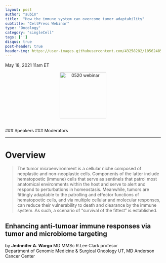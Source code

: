 ```yaml
---
layout: post
author: "subin"
title:  "How the immune system can overcome tumor adaptability"
subtitle: "CellPress Webinar"
type: "Oncology"
category: "singleCell"
tags: ['']
disqus: true
post-header: true
header-img: https://user-images.githubusercontent.com/43258282/105624857-2f69ba80-5e68-11eb-83ee-14a55783cb6d.jpg
---
```

May 18, 2021 11am ET
<p align="center"><img src="https://user-images.githubusercontent.com/43258282/118931175-a2e88800-b981-11eb-857d-9dd5e5453863.PNG" alt="0520 webinar" height="150px"></p>
<br>
### Speakers
### Moderators

---

# Overview
> The tumor microenvironment is a cellular niche composed of neoplastic and non-neoplastic cells. Components of the latter include hematopoetic (immune) cells that serve as sentinels that patrol most anatomical environments within the host and serve to alert and respond to perturbations in homeostasis. Meanwhile, tumors are fittingly adaptable to the patrolling and effector functions of hematopoetic cells, and via multiple cellular and molecular responses, can reduce their vulnerability to death and clearance by the immune system. As such, a scenario of “survival of the fittest” is established.

## Enhancing anti-tumoar immune responses via tumor and microbiome targeting
by **Jednnifer A. Wargo** MD MMSc R.Lee Clark profesor <br/>
Department of Genomic Medicine & Surgical Oncology UT, MD Anderson Cancer Center

